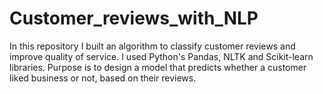 # Customer_reviews_with_NLP
In this repository I built an algorithm to classify customer reviews and improve quality of service. I used Python's Pandas, NLTK and Scikit-learn libraries. Purpose is to design a model that predicts whether a customer liked business or not, based on their reviews.

